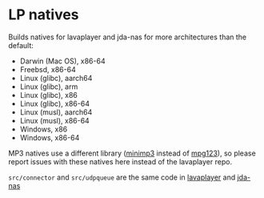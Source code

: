 # LP natives

Builds natives for lavaplayer and jda-nas for more architectures than the default:

- Darwin (Mac OS), x86-64
- Freebsd, x86-64
- Linux (glibc), aarch64
- Linux (glibc), arm
- Linux (glibc), x86
- Linux (glibc), x86-64
- Linux (musl), aarch64
- Linux (musl), x86-64
- Windows, x86
- Windows, x86-64

MP3 natives use a different library ([minimp3](https://github.com/lieff/minimp3) instead of
[mpg123](https://mpg123.de/)), so please report issues with these natives here instead of the
lavaplayer repo.

`src/connector` and `src/udpqueue` are the same code in [lavaplayer](https://github.com/sedmelluq/lavaplayer/tree/bec39953a037b318663fad76873fbab9ce13c033/natives/connector)
and [jda-nas](https://github.com/sedmelluq/jda-nas/tree/c3adb668c8bbdf3a7dca381f3047fa3a508194df/udp-queue-natives/udpqueue)
